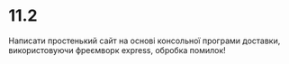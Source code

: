 # 11.2

Написати простенький сайт на основі консольної програми доставки, використовуючи фреємворк express, обробка помилок!
